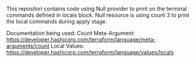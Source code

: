 This repositori contains code using Null provider to print on the terminal commands defined in locals block.
Null resource is using count 3 to print the local commands during apply stage.

Documentation being used:
Count Meta-Argument: https://developer.hashicorp.com/terraform/language/meta-arguments/count
Local Values: https://developer.hashicorp.com/terraform/language/values/locals 
